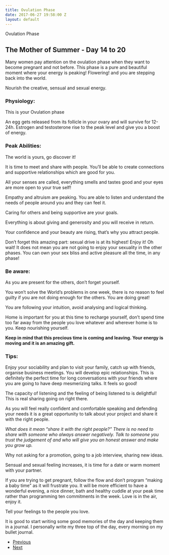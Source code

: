 ```yaml
---
title: Ovulation Phase
date: 2017-06-27 19:58:00 Z
layout: default
---
```


<section id="home" class="module-hero module-parallax module-fade module-full-height bg-dark-50" data-background="{{ site.baseurl }}{% link /assets/images2/31.jpg %}">

  <div class="hs-caption container">
    <div class="caption-content">
      <div class="hs-title-size-3 font-alt m-b-20">
      Ovulation Phase
      </div>
    </div>
  </div>

</section >

<div class="wrapper">
<div class="container-fluid">

<div class="row relative">

<div class="col-sm-12 col-md-12">

<section id="bless" markdown="1">


# The Mother of Summer - Day 14 to 20

Many women pay attention on the ovulation phase when they want to become pregnant and not before. This phase is a pure and beautiful moment where your energy is peaking! Flowering! and you are stepping back into the world.

Nourish the creative, sensual and sexual energy.

### Physiology:
This is your Ovulation phase

An egg gets released from its follicle in your ovary and will survive for 12-24h. Estrogen and testosterone rise to the peak level and give you a boost of energy.

### Peak Abilities:
The world is yours, go discover it!

It is time to meet and share with people. You’ll be able to create connections and supportive relationships which are good for you.

All your senses are called, everything smells and tastes good and your eyes are more open to your true self!

Empathy and altruism are peaking. You are able to listen and understand the needs of people around you and they can feel it.

Caring for others and being supportive are your goals.

Everything is about giving and generosity and you will receive in return.

Your confidence and your beauty are rising, that’s why you attract people.

Don’t forget this amazing part: sexual drive is at its highest! Enjoy it! Oh wait! It does not mean you are not going to enjoy your sexuality in the other phases. You can own your sex bliss and active pleasure all the time, in any phase!

### Be aware:
As you are present for the others, don’t forget yourself.

You won’t solve the World’s problems in one week, there is no reason to feel guilty if you are not doing enough for the others. You are doing great!

You are following your intuition, avoid analysing and logical thinking.

Home is important for you at this time to recharge yourself, don’t spend time too far away from the people you love  whatever and wherever home is to you. Keep nourishing yourself.

**Keep in mind that this precious time is coming and leaving. Your energy is moving and it is an amazing gift.**

### Tips:
Enjoy your sociability and plan to visit your family, catch up with friends, organise business meetings. You will develop epic relationships. This is definitely the perfect time for long conversations with your friends where you are going to have deep mesmerizing talks. It feels so good!

The capacity of listening and the feeling of being listened to is delightful! This is real sharing going on right there.

As you will feel really confident and comfortable speaking and defending your needs it is a great opportunity to talk about your project and share it with the right people.

*What does it mean “share it with the right people?”
There is no need to share with someone who always answer negatively. Talk to someone you trust the judgement of and who will give you an honest answer and make you grow up.*

Why not asking for a promotion, going to a job interview, sharing new ideas.

Sensual and sexual feeling increases, it is time for a date or warm moment with your partner.

If you are trying to get pregnant, follow the flow and don’t program “making a baby time” as it will frustrate you. It will be more efficient to have a wonderful evening, a nice dinner, bath and healthy cuddle at your peak time rather than programming ten commitments in the week. Love is in the air, enjoy it.

Tell your feelings to the people you love.

It is good to start writing some good memories of the day and keeping them in a journal. I personally write my three top of the day, every morning on my bullet journal.

</section>

</div>
</div>
</div>
</div>

<ul class="pager">
    <li class="previous"><a href="{{ site.baseurl }}{% link the-pre-ovulation-phase.markdown %}">Previous</a></li>
    <li class="next"><a href="{{ site.baseurl }}{% link pre-menstruation-phase.markdown %}">Next</a></li>
  </ul>
